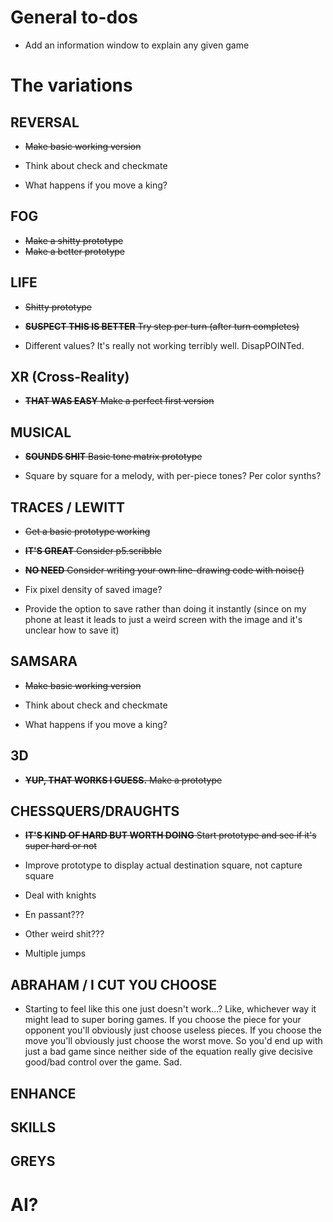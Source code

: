 # General to-dos

- Add an information window to explain any given game

# The variations

## REVERSAL

- ~~Make basic working version~~

- Think about check and checkmate
- What happens if you move a king?

## FOG

- ~~Make a shitty prototype~~
- ~~Make a better prototype~~

## LIFE

- ~~Shitty prototype~~
- ~~__SUSPECT THIS IS BETTER__ Try step per turn (after turn completes)~~

- Different values? It's really not working terribly well. DisapPOINTed.

## XR (Cross-Reality)

- ~~__THAT WAS EASY__ Make a perfect first version~~

## MUSICAL

- ~~__SOUNDS SHIT__ Basic tone matrix prototype~~

- Square by square for a melody, with per-piece tones? Per color synths?

## TRACES / LEWITT

- ~~Get a basic prototype working~~
- ~~__IT'S GREAT__ Consider p5.scribble~~
- ~~__NO NEED__ Consider writing your own line-drawing code with noise()~~

- Fix pixel density of saved image?
- Provide the option to save rather than doing it instantly (since on my phone at least it leads to just a weird screen with the image and it's unclear how to save it)

## SAMSARA

- ~~Make basic working version~~

- Think about check and checkmate
- What happens if you move a king?

## 3D

- ~~__YUP, THAT WORKS I GUESS.__ Make a prototype~~

## CHESSQUERS/DRAUGHTS

- ~~__IT'S KIND OF HARD BUT WORTH DOING__ Start prototype and see if it's super hard or not~~

- Improve prototype to display actual destination square, not capture square
- Deal with knights
- En passant???
- Other weird shit???
- Multiple jumps

## ABRAHAM / I CUT YOU CHOOSE

- Starting to feel like this one just doesn't work...? Like, whichever way it might lead to super boring games. If you choose the piece for your opponent you'll obviously just choose useless pieces. If you choose the move you'll obviously just choose the worst move. So you'd end up with just a bad game since neither side of the equation really give decisive good/bad control over the game. Sad.

## ENHANCE

## SKILLS

## GREYS

# AI?
